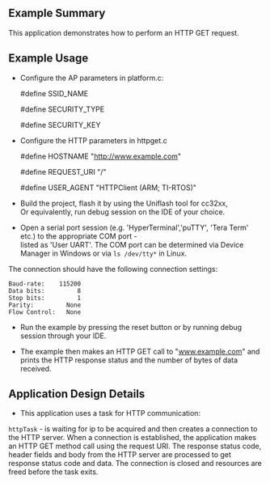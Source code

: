 
## Example Summary

This application demonstrates how to perform an HTTP GET request.

## Example Usage

* Configure the AP parameters in  platform.c:

 	\#define SSID_NAME                          
         
	\#define SECURITY_TYPE                        

	\#define SECURITY_KEY   

* Configure the HTTP parameters in httpget.c
	
	\#define HOSTNAME              "http://www.example.com"
	
	\#define REQUEST_URI           "/"
	
	\#define USER_AGENT            "HTTPClient (ARM; TI-RTOS)"

                       

* Build the project, flash it by using the Uniflash tool for cc32xx,  
Or equivalently, run debug session on the IDE of your choice.

* Open a serial port session (e.g. 'HyperTerminal','puTTY', 'Tera Term' etc.) to the appropriate COM port -   
listed as 'User UART'.
The COM port can be determined via Device Manager in Windows or via `ls /dev/tty*` in Linux.

The connection should have the following connection settings:

    Baud-rate:    115200
    Data bits:         8
    Stop bits:         1
    Parity:         None
    Flow Control:   None
		

* Run the example by pressing the reset button or by running debug session through your IDE.  

* The example then makes an HTTP GET call to "www.example.com" and prints
the HTTP response status and the number of bytes of data received.

## Application Design Details

* This application uses a task for HTTP communication:

``httpTask``  - is waiting for ip to be acquired and then creates a connection to the HTTP    server. 
          When a connection is
          established, the application makes an HTTP GET method call using the request URI. The
          response status code, header fields and body from the HTTP server are
          processed to get response status code and data. The connection is
          closed and resources are freed before the task exits.

